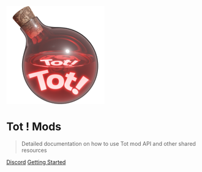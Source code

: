 ![logo](img/logo.png)

# Tot ! Mods

> Detailed documentation on how to use Tot mod API and other shared resources

[Discord](https://discord.gg/fTaxD9SNS9)
[Getting Started](#tot-mods-api-resources)
